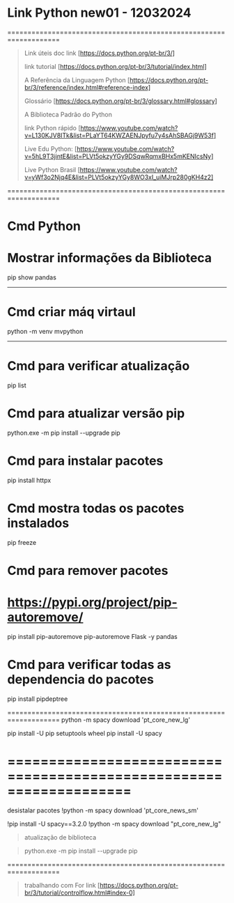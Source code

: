 
# Link Python new01 - 12032024

===================================================================

>Link úteis
> doc link [https://docs.python.org/pt-br/3/]
> 
> link tutorial [https://docs.python.org/pt-br/3/tutorial/index.html]
> 
> A Referência da Linguagem Python [https://docs.python.org/pt-br/3/reference/index.html#reference-index]
>
> Glossário [https://docs.python.org/pt-br/3/glossary.html#glossary]
> 
>A Biblioteca Padrão do Python
>
> link Python rápido [https://www.youtube.com/watch?v=L130KJV8ITk&list=PLaYT64KWZAENJpyfu7y4sAhSBAGj9W53f]
> 
> Live Edu Python: [https://www.youtube.com/watch?v=5hL9T3jintE&list=PLVt5okzyYGy9DSqwRqmxBHx5mKENIcsNy]
>
> Live Python Brasil [https://www.youtube.com/watch?v=yWf3o2Njq4E&list=PLVt5okzyYGy8WO3xI_uiMJrp280gKH4z2]


===================================================================

# Cmd Python

# Mostrar informações da Biblioteca

pip show pandas 

------------------------------------
#  Cmd criar máq virtaul

python -m venv mvpython

------------------------------------
# Cmd para verificar atualização 

pip list 

# Cmd para atualizar versão pip

 python.exe -m pip install --upgrade pip

 # Cmd para instalar pacotes 

pip install httpx

# Cmd mostra todas os pacotes instalados 

pip freeze 

# Cmd para remover pacotes 
# https://pypi.org/project/pip-autoremove/

pip install pip-autoremove 
pip-autoremove Flask -y pandas

# Cmd para verificar todas as dependencia do pacotes 

pip install pipdeptree

===================================================================
python -m spacy download 'pt_core_new_lg'

pip install -U pip setuptools wheel
pip install -U spacy

# ===================================================================

desistalar pacotes
!python -m spacy download 'pt_core_news_sm' 


!pip install -U spacy==3.2.0
!python -m spacy download "pt_core_new_lg"

> atualização de biblioteca

> python.exe -m pip install --upgrade pip

===================================================================

> trabalhando com For 
>link [https://docs.python.org/pt-br/3/tutorial/controlflow.html#index-0]
